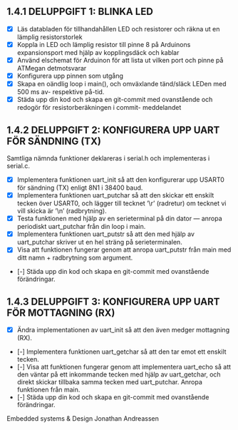 ## 1.4.1 DELUPPGIFT 1: BLINKA LED
- [x] Läs databladen för tillhandahållen LED och resistorer och räkna ut en lämplig resistorstorlek
- [x] Koppla in LED och lämplig resistor till pinne 8 på Arduinons expansionsport med hjälp av
    kopplingsdäck och kablar
- [x] Använd elschemat för Arduinon för att lista ut vilken port och pinne på ATMegan detmotsvarar
- [x] Konfigurera upp pinnen som utgång
- [x] Skapa en oändlig loop i main(), och omväxlande tänd/släck LEDen med 500 ms av- respektive
    på-tid.
- [x] Städa upp din kod och skapa en git-commit med ovanstående och redogör för resistorberäkningen i
commit- meddelandet

## 1.4.2 DELUPPGIFT 2: KONFIGURERA UPP UART FÖR SÄNDNING (TX)
Samtliga nämnda funktioner deklareras i serial.h och implementeras i serial.c.
- [x] Implementera funktionen uart_init så att den konfigurerar upp USART0 för sändning (TX) enligt 8N1 i 38400 baud.
- [x] Implementera funktionen uart_putchar så att den skickar ett enskilt tecken över USART0, och lägger till tecknet ’\r’     (radretur) om tecknet vi vill skicka är ’\n’ (radbrytning).
- [x] Testa funktionen med hjälp av en serieterminal på din dator — anropa periodiskt uart_putchar från din loop i main.
- [x] Implementera funktionen uart_putstr så att den med hjälp av uart_putchar skriver ut en hel sträng på serieterminalen.
- [x] Visa att funktionen fungerar genom att anropa uart_putstr från main med ditt namn + radbrytning som argument.
- [-] Städa upp din kod och skapa en git-commit med ovanstående förändringar.

## 1.4.3 DELUPPGIFT 3: KONFIGURERA UPP UART FÖR MOTTAGNING (RX)
- [x] Ändra implementationen av uart_init så att den även medger mottagning (RX).
- [-] Implementera funktionen uart_getchar så att den tar emot ett enskilt tecken.
- [-] Visa att funktionen fungerar genom att implementera uart_echo så att den väntar på ett inkommande tecken med hjälp av uart_getchar,
   och direkt skickar tillbaka samma tecken med uart_putchar. Anropa funktionen från main.
- [-] Städa upp din kod och skapa en git-commit med ovanstående förändringar.



Embedded systems &amp; Design Jonathan Andreassen

